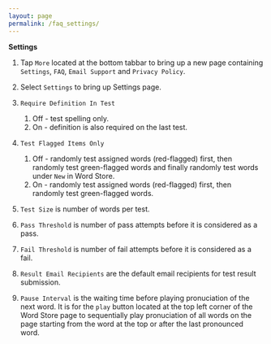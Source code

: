 ```yaml
---
layout: page
permalink: /faq_settings/
---
```

**Settings**
1. Tap `More` located at the bottom tabbar to bring up a new page containing `Settings`, `FAQ`, `Email Support` and `Privacy Policy`.
1. Select `Settings` to bring up Settings page.
1. `Require Definition In Test`
    1. Off - test spelling only.
    1. On - definition is also required on the last test.
1. `Test Flagged Items Only`
    1. Off - randomly test assigned words (red-flagged) first, then randomly test green-flagged words and finally randomly test words under `New` in Word Store.
    1. On - randomly test assigned words (red-flagged) first, then randomly test green-flagged words.
1. `Test Size` is number of words per test.
1. `Pass Threshold` is number of pass attempts before it is considered as a pass.
1. `Fail Threshold` is number of fail attempts before it is considered as a fail.

1. `Result Email Recipients` are the default email recipients for test result submission.

1. `Pause Interval` is the waiting time before playing pronuciation of the next word. It is for the `play` button located at the top left corner of the Word Store page to sequentially play pronuciation of all words on the page starting from the word at the top or after the last pronounced word.
